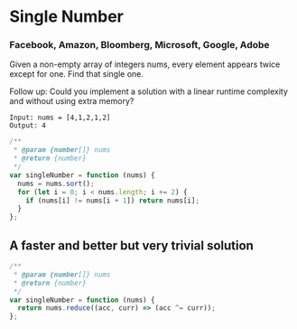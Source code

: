 # Single Number

### Facebook, Amazon, Bloomberg, Microsoft, Google, Adobe

Given a non-empty array of integers nums, every element appears twice except for one. Find that single one.

Follow up: Could you implement a solution with a linear runtime complexity and without using extra memory?

```
Input: nums = [4,1,2,1,2]
Output: 4
```

```js
/**
 * @param {number[]} nums
 * @return {number}
 */
var singleNumber = function (nums) {
  nums = nums.sort();
  for (let i = 0; i < nums.length; i += 2) {
    if (nums[i] != nums[i + 1]) return nums[i];
  }
};
```

## A faster and better but very trivial solution

```js
/**
 * @param {number[]} nums
 * @return {number}
 */
var singleNumber = function (nums) {
  return nums.reduce((acc, curr) => (acc ^= curr));
};
```
